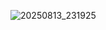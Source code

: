 ![20250813_231925](https://github.com/user-attachments/assets/24fc889e-6b05-4df6-97db-87fd4185d551)
